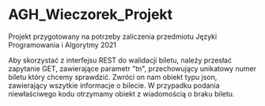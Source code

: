 # AGH_Wieczorek_Projekt
Projekt przygotowany na potrzeby zaliczenia przedmiotu Języki Programowania i Algorytmy 2021

Aby skorzystać z interfejsu REST do walidacji biletu, należy przesłać zapytanie GET, 
zawierające parametr "tn", przechowujący unikatowy numer biletu który chcemy sprawdzić.
Zwróci on nam obiekt typu json, zawierający wszytkie informacje o bilecie.
W przypadku podania niewłaściwego kodu otrzymamy obiekt z wiadomością o braku biletu.